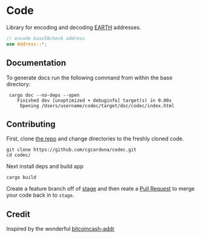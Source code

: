 # Code

Library for encoding and decoding [EARTH](https://www.earth.engineering) addresses.

```rust
// encode base58check address
use Address::*;

```

## Documentation

To generate docs run the following command from within the base directory:

```
 cargo doc --no-deps --open
    Finished dev [unoptimized + debuginfo] target(s) in 0.00s
     Opening /Users/username/codec/target/doc/codec/index.html
```

## Contributing

First, clone [the repo](https://github.com/cgcardona/codec) and change directories to the freshly cloned code.

```
git clone https://github.com/cgcardona/codec.git
cd codec/
```

Next install deps and build app

```
cargo build
```

Create a feature branch off of [stage](https://github.com/cgcardona/codec/tree/stage) and then reate a [Pull Request](https://github.com/cgcardona/codec/pulls) to merge your code back in to `stage`.

## Credit

Inspired by the wonderful [bitcoincash-addr](https://crates.io/crates/bitcoincash-addr)
